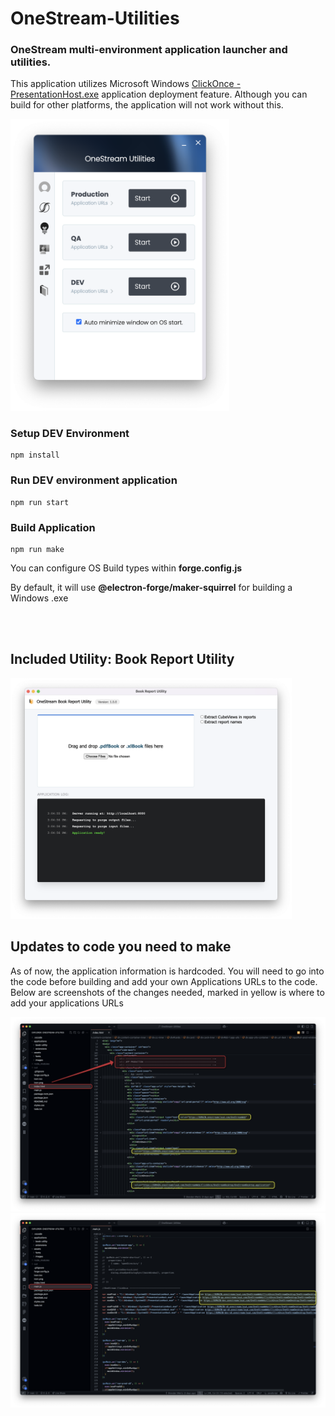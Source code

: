 # OneStream-Utilities
### OneStream multi-environment application launcher and utilities.

This application utilizes Microsoft Windows [ClickOnce - PresentationHost.exe](https://en.wikipedia.org/wiki/ClickOnce) application deployment feature. Although you can build for other platforms, the application will not work without this.

<img src="https://github.com/weirtz/OneStream-Utilities/blob/main/assets/images/Application-Preview.png?raw=true" width="350">

### Setup DEV Environment
```
npm install
```

### Run DEV environment application
```
npm run start
```

### Build Application
```
npm run make
```
You can configure OS Build types within **forge.config.js**

By default, it will use **@electron-forge/maker-squirrel** for building a Windows .exe 

<br><br>

## Included Utility: Book Report Utility
<img src="https://github.com/weirtz/OneStream-Utilities/blob/main/assets/images/Application-Preview2.png?raw=true" width="450">

## Updates to code you need to make
As of now, the application information is hardcoded. You will need to go into the code before building and add your own Applications URLs to the code. Below are screenshots of the changes needed, marked in yellow is where to add your applications URLs

<img src="https://github.com/weirtz/OneStream-Utilities/blob/main/assets/images/updates-1.png?raw=true">

<img src="https://github.com/weirtz/OneStream-Utilities/blob/main/assets/images/updates-2.png?raw=true">
